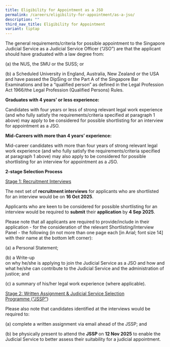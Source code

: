 ```yaml
---
title: Eligibility for Appointment as a JSO
permalink: /careers/eligibility-for-appointment/as-a-jso/
description: ""
third_nav_title: Eligibility for Appointment
variant: tiptap
---
```

<p>The general requirements/criteria for possible appointment to the Singapore
Judicial Service as a Judicial Service Officer (“JSO”) are that the applicant
should have graduated with a law degree from:</p>
<p>(a) the NUS, the SMU or the SUSS; or</p>
<p>(b) a Scheduled University in England, Australia, New Zealand or the USA
and have passed the DipSing or the Part A of the Singapore Bar Examinations
and be a “qualified person” as defined in the Legal Profession Act 1966/the
Legal Profession (Qualified Persons) Rules.</p>
<p></p>
<p><strong>Graduates with 4 years’ or less experience:</strong>
</p>
<p>Candidates with four years or less of strong relevant legal work experience
(and who fully satisfy the requirements/criteria specified at paragraph
1 above) may apply to be considered for possible shortlisting for an interview
for appointment as a JSO.</p>
<p><strong>Mid-Careers with more than 4 years’ experience:</strong>
</p>
<p>Mid-career candidates with more than four years of strong relevant legal
work experience (and who fully satisfy the requirements/criteria specified
at paragraph 1 above) may also apply to be considered for possible shortlisting
for an interview for appointment as a JSO.</p>
<p><strong>2-stage Selection Process</strong>
</p>
<p><u>Stage 1: Recruitment Interviews</u>
</p>
<p>The next set of <strong>recruitment interviews</strong> for applicants who
are shortlisted for an interview would be on <strong>16 Oct 2025</strong>.</p>
<p>Applicants who are keen to be considered for possible shortlisting for
an interview would be required to <strong>submit</strong> their <strong>application</strong> by <strong>4 Sep 2025</strong>.
<br>
</p>
<p>Please note that all applicants are required to provide/include in their
application - for the consideration of the relevant Shortlisting/Interview
Panel - the following (in not more than one page each [in Arial; font size
14] with their name at the bottom left corner):</p>
<p>(a) a Personal Statement;</p>
<p>(b) a Write-up
<br>on why he/she is applying to join the Judicial Service as a JSO and how
and what he/she can contribute to the Judicial Service and the administration
of justice; and</p>
<p>(c) a summary of his/her legal work experience (where applicable).</p>
<p><u>Stage 2: Written Assignment &amp; Judicial Service Selection Programme&nbsp;</u>(<u>“JSSP”</u>)</p>
<p>Please also note that candidates identified at the interviews would be
required to:</p>
<p>(a) complete a written assignment via email ahead of the JSSP; and</p>
<p>(b) be physically present to attend the <strong>JSSP </strong>on <strong>12 Nov 2025</strong> to
enable the Judicial Service to better assess their suitability for a judicial
appointment.</p>
